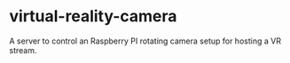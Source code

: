 # virtual-reality-camera
A server to control an Raspberry PI rotating camera setup for hosting a VR stream.
